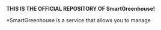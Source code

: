 
**THIS IS THE OFFICIAL REPOSITORY OF SmartGreenhouse!**

*SmartGreenhouse is a service that allows you to manage 

